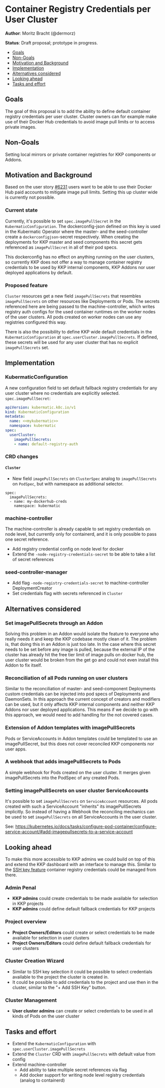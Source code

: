# Container Registry Credentials per User Cluster

**Author**: Moritz Bracht (@dermorz)

**Status**: Draft proposal; prototype in progress.


* [Goals](#goals)
* [Non-Goals](#non-goals)
* [Motivation and Background](#motivation-and-background)
* [Implementation](#implementation)
* [Alternatives considered](#alternatives-considered)
* [Looking ahead](#looking-ahead)
* [Tasks and effort](#tasks-and-effort)

## Goals

The goal of this proposal is to add the ability to define default container registry credentials per
user cluster. Cluster owners can for example make use of their Docker Hub credentials to avoid image
pull limits or to access private images.

## Non-Goals

Setting local mirrors or private container registries for KKP components or Addons.

## Motivation and Background

Based on the user story [#6231][] users want to be able to use their Docker Hub paid accounts to
mitigate image pull limits. Setting this up cluster wide is currently not possible.

### Current state

Currently, it's possible to set `spec.imagePullSecret` in the `KubermaticConfiguration`. The
dockerconfig-json defined on this key is used in the Kubermatic Operator where the master- and the
seed-controller create a `dockerconfigjson`-secret respectively. When creating the deployments for
KKP master and seed components this secret gets referenced as `imagePullSecret` in all of their
pod specs.

This dockerconfig has no effect on anything running on the user clusters, so currently KKP does not
offer a way to manage container registry credentials to be used by KKP internal components, KKP
Addons nor user deployed applications by default.

### Proposed feature

`Cluster` resources get a new field `imagePullSecrets` that resembles `imagePullSecrets` on other
resources like Deployments or Pods. The secrets referenced here are being passed to the
machine-controller, which writes registry auth configs for the used container runtimes on the worker
nodes of the user clusters. All pods created on worker nodes can use any registries configured this
way.

There is also the possibility to define KKP wide default credentials in the
`KubermaticConfiguration` at `spec.userCluster.imagePullSecrets`. If defined, these secrets will be
used for any user cluster that has no explicit `imagePullSecrets` set.

## Implementation

### KubermaticConfiguration

A new configuration field to set default fallback registry credentials for any user cluster where no
credentials are explicitly selected. `spec.imagePullSecret`:

```yaml
apiVersion: kubermatic.k8c.io/v1
kind: KubermaticConfiguration
metadata:
  name: <<mykubermatic>>
  namespace: kubermatic
spec:
  userCluster:
    imagePullSecrets:
    - name: default-registry-auth
```

### CRD changes

#### `Cluster`

* New field `imagePullSecrets` on `ClusterSpec` analog to `imagePullSecrets` on `PodSpec`, but with
namespace as additional selector.

```
spec:
  imagePullSecrets:
  - name: my-dockerhub-creds
    namespace: kubermatic
```

### machine-controller

The machine-controller is already capable to set registry credentials on node level, but currently
only for containerd, and it is only possible to pass one secret reference.

* Add registry credential config on node level for docker
* Extend the `-node-registry-credentials-secret` to be able to take a list of secret references

### seed-controller-manager

* Add flag `-node-registry-credentials-secret` to machine-controller DeploymentCreator
* Set credentials flag with secrets referenced in `Cluster`

## Alternatives considered

### Set imagePullSecrets through an Addon

Solving this problem in an Addon would isolate the feature to everyone who really needs it and keep
the KKP codebase mostly clean of it. The problem is, that doing this in an Addon is just too late.
In the case where this secret needs to be set before any image is pulled, because the external IP of
the cluster has already hit the free tier limit of image pulls on docker hub, the user cluster would
be broken from the get go and could not even install this Addon to fix itself.

### Reconciliation of all Pods running on user clusters

Similar to the reconciliation of master- and seed-component Deployments custom credentials can be
injected into pod specs of Deployments and DaemonSets. In this approach the current concept of
creators and modifiers can be used, but it only affects KKP internal components and neither KKP
Addons nor user deployed applications. This means if we decide to go with this approach, we would
need to add handling for the not covered cases.

### Extension of Addon templates with imagePullSecrets

Pods or ServiceAccounts in Addon templates could be templated to use an imagePullSecret, but this
does not cover reconciled KKP components nor user apps.

### A webhook that adds imagePullSecrets to Pods

A simple webhook for Pods created on the user cluster. It merges given imagePullSecrets into the
PodSpec of any created Pods.

### Setting imagePullSecrets on user cluster ServiceAccounts

It's possible to set `imagePullSecrets` on `ServiceAccount` resources. All pods created with such a
ServiceAccount "inherits" its imagePullSecrets implicitly. So instead of having a Webhook the
reconciling mechanics can be used to set `imagePullSecrets` on all ServiceAccounts in the user
cluster.

See:
https://kubernetes.io/docs/tasks/configure-pod-container/configure-service-account/#add-imagepullsecrets-to-a-service-account

## Looking ahead

To make this more accessible to KKP admins we could build on top of this and extend the KKP dashboard
with an interface to manage this. Similar to the [SSH key feature][ssh key agent] container registry
credentials could be managed from there.

### Admin Penal

* **KKP admins** could create credentials to be made available for selection in KKP projects
* **KKP admins** could define default fallback credentials for KKP projects

### Project overview

* **Project Owners/Editors** could create or select credentials to be made available for selection
in user clusters
* **Project Owners/Editors** could define default fallback credentials for user clusters

### Cluster Creation Wizard

* Similar to SSH key selection it could be possible to select credentials available to the project
the cluster is created in.
* It could be possible to add credentials to the project and use then in the cluster, similar to the
"+ Add SSH Key" button.

### Cluster Management

* **User cluster admins** can create or select credentials to be used in all kinds of Pods on the
user cluster

## Tasks and effort

* Extend the `KubermaticConfiguration` with `spec.userCluster.imagePullSecrets`
* Extend the `Cluster` CRD with `imagePullSecrets` with default value from config
* Extend machine-controller
  * Add ability to take multiple secret references via flag
  * Add docker support for writing node level registry credentials (analog to containerd)

[#6231]: https://github.com/kubermatic/kubermatic/issues/6231
[ssh key agent]: https://docs.kubermatic.com/kubermatic/main/tutorials-howtos/administration/user-settings/user-ssh-key-agent/
